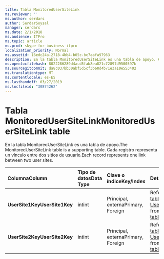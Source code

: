 ```yaml
---
title: Tabla MonitoredUserSiteLink
ms.reviewer: ''
ms.author: serdars
author: SerdarSoysal
manager: serdars
ms.date: 2/1/2018
ms.audience: ITPro
ms.topic: article
ms.prod: skype-for-business-itpro
localization_priority: Normal
ms.assetid: 16edc24a-2718-4bb4-b05c-bc7aafa97963
description: En la tabla MonitoredUserSiteLink es una tabla de apoyo. Cada registro representa un vínculo entre dos sitios de usuario.
ms.openlocfilehash: 8022286289d4acd5fab8ea821c72897d9500597b
ms.sourcegitcommit: da8c037bb30abf5d5cf3b60d4b71e3a10e553402
ms.translationtype: MT
ms.contentlocale: es-ES
ms.lasthandoff: 03/27/2019
ms.locfileid: "30874262"
---
```

# <a name="monitoredusersitelink-table"></a><span data-ttu-id="dcb65-104">Tabla MonitoredUserSiteLink</span><span class="sxs-lookup"><span data-stu-id="dcb65-104">MonitoredUserSiteLink table</span></span>
 
<span data-ttu-id="dcb65-105">En la tabla MonitoredUserSiteLink es una tabla de apoyo.</span><span class="sxs-lookup"><span data-stu-id="dcb65-105">The MonitoredUserSiteLink table is a supporting table.</span></span> <span data-ttu-id="dcb65-106">Cada registro representa un vínculo entre dos sitios de usuario.</span><span class="sxs-lookup"><span data-stu-id="dcb65-106">Each record represents one link between two user sites.</span></span>
  
|<span data-ttu-id="dcb65-107">**Columna**</span><span class="sxs-lookup"><span data-stu-id="dcb65-107">**Column**</span></span>|<span data-ttu-id="dcb65-108">**Tipo de datos**</span><span class="sxs-lookup"><span data-stu-id="dcb65-108">**Data Type**</span></span>|<span data-ttu-id="dcb65-109">**Clave o índice**</span><span class="sxs-lookup"><span data-stu-id="dcb65-109">**Key/Index**</span></span>|<span data-ttu-id="dcb65-110">**Detalles**</span><span class="sxs-lookup"><span data-stu-id="dcb65-110">**Details**</span></span>|
|:-----|:-----|:-----|:-----|
|<span data-ttu-id="dcb65-111">**UserSite1Key**</span><span class="sxs-lookup"><span data-stu-id="dcb65-111">**UserSite1Key**</span></span> <br/> |<span data-ttu-id="dcb65-112">int</span><span class="sxs-lookup"><span data-stu-id="dcb65-112">int</span></span>  <br/> |<span data-ttu-id="dcb65-113">Principal, externa</span><span class="sxs-lookup"><span data-stu-id="dcb65-113">Primary, Foreign</span></span>  <br/> |<span data-ttu-id="dcb65-114">Referencia de la [tabla UserSite](usersite.md).</span><span class="sxs-lookup"><span data-stu-id="dcb65-114">Referenced from the [UserSite table](usersite.md).</span></span>  <br/> |
|<span data-ttu-id="dcb65-115">**UserSite2Key**</span><span class="sxs-lookup"><span data-stu-id="dcb65-115">**UserSite2Key**</span></span> <br/> |<span data-ttu-id="dcb65-116">int</span><span class="sxs-lookup"><span data-stu-id="dcb65-116">int</span></span>  <br/> |<span data-ttu-id="dcb65-117">Principal, externa</span><span class="sxs-lookup"><span data-stu-id="dcb65-117">Primary, Foreign</span></span>  <br/> |<span data-ttu-id="dcb65-118">Referencia de la [tabla UserSite](usersite.md).</span><span class="sxs-lookup"><span data-stu-id="dcb65-118">Reference from the [UserSite table](usersite.md).</span></span>  <br/> |
   

